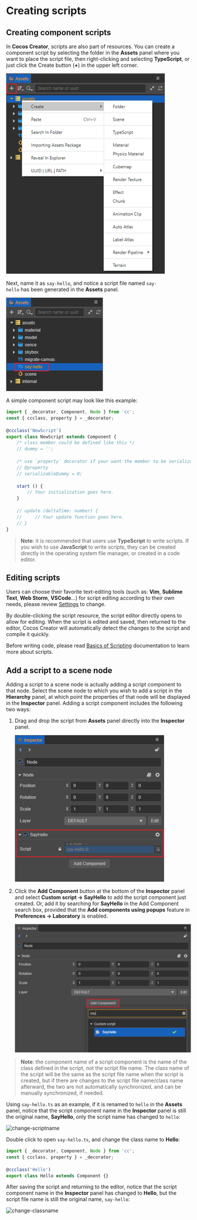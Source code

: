 # Creating scripts

## Creating component scripts

In __Cocos Creator__, scripts are also part of resources. You can create a component script by selecting the folder in the **Assets** panel where you want to place the script file, then right-clicking and selecting **TypeScript**, or just click the Create button (**+**) in the upper left corner.

![create-script](setup/create-script.png)

Next, name it as `say-hello`, and notice a script file named `say-hello` has been generated in the **Assets** panel.

![ts](setup/ts.png)

A simple component script may look like this example:

```typescript
import { _decorator, Component, Node } from 'cc';
const { ccclass, property } = _decorator;

@ccclass('NewScript')
export class NewScript extends Component {
    /* class member could be defined like this */
    // dummy = '';

    /* use `property` decorator if your want the member to be serializable */
    // @property
    // serializableDummy = 0;

    start () {
        // Your initialization goes here.
    }

    // update (deltaTime: number) {
    //     // Your update function goes here.
    // }
}
```

> **Note**: it is recommended that users use **TypeScript** to write scripts. If you wish to use **JavaScript** to write scripts, they can be created directly in the operating system file manager, or created in a code editor.

## Editing scripts

Users can choose their favorite text-editing tools (such as: **Vim**, **Sublime Text**, **Web Storm**, **VSCode**...) for script editing according to their own needs, please review [Settings](#defaultscripteditingtoolconfiguration) to change.

By double-clicking the script resource, the script editor directly opens to allow for editing. When the script is edited and saved, then returned to the editor, Cocos Creator will automatically detect the changes to the script and compile it quickly.

Before writing code, please read [Basics of Scripting](basic.md) documentation to learn more about scripts.

## Add a script to a scene node

Adding a script to a scene node is actually adding a script component to that node. Select the scene node to which you wish to add a script in the **Hierarchy** panel, at which point the properties of that node will be displayed in the **Inspector** panel. Adding a script component includes the following two ways:

1. Drag and drop the script from **Assets** panel directly into the **Inspector** panel.

    ![add scriptcomponent](setup/add-script-component.png)

2. Click the **Add Component** button at the bottom of the **Inspector** panel and select **Custom script -> SayHello** to add the script component just created. Or, add it by searching for **SayHello** in the Add Component search box, provided that the **Add components using popups** feature in **Preferences -> Laboratory** is enabled.

    ![add scriptcomponent](setup/add-script-component2.png)

> **Note**: the component name of a script component is the name of the class defined in the script, not the script file name. The class name of the script will be the same as the script file name when the script is created, but if there are changes to the script file name/class name afterward, the two are not automatically synchronized, and can be manually synchronized, if needed.

Using `say-hello.ts` as an example, if it is renamed to `hello` in the **Assets** panel, notice that the script component name in the **Inspector** panel is still the original name, **SayHello**, only the script name has changed to `hello`:

![change-scriptname](setup/change-scriptname.png)

Double click to open `say-hello.ts`, and change the class name to **Hello**:

```TypeScript
import { _decorator, Component, Node } from 'cc';
const { ccclass, property } = _decorator;

@ccclass('Hello')
export class Hello extends Component {}
```

After saving the script and returning to the editor, notice that the script component name in the **Inspector** panel has changed to **Hello**, but the script file name is still the original name, `say-hello`:

![change-classname](setup/change-classname.png)
